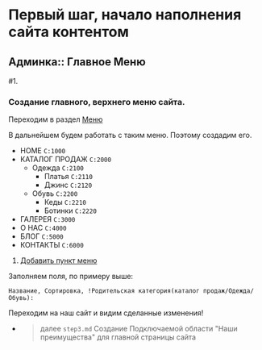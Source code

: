 # Первый шаг, начало наполнения сайта контентом
## Админка:: Главное Меню



#1.
### Создание главного, верхнего меню сайта.
Переходим в раздел [Меню](http://localhost:8000/admin/menu/mainmenu/)

В дальнейшем будем работать с таким меню. Поэтому создадим его.

- HOME ``С:1000``
- КАТАЛОГ ПРОДАЖ ``С:2000``
    - Одежда ``С:2100``
        - Платья ``С:2110``
        - Джинс ``С:2120``
    - Обувь ``С:2200``
        - Кеды ``С:2210``
        - Ботинки ``С:2220``
- ГАЛЕРЕЯ ``С:3000``
- О НАС ``С:4000``
- БЛОГ ``С:5000``
- КОНТАКТЫ ``С:6000``
     
1. [Добавить пункт меню](http://localhost:8000/admin/menu/mainmenu/add/)

Заполняем поля, по примеру выше:

``Название, Сортировка, !Родительская категория(каталог продаж/Одежда/Обувь):``



Переходим на наш сайт и видим сделанные изменения!


- > далее ``step3.md`` Создание Подключаемой области "Наши преимущества" для главной страницы сайта

